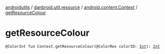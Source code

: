 [androidutils](../../index.md) / [danbroid.util.resource](../index.md) / [android.content.Context](index.md) / [getResourceColour](./get-resource-colour.md)

# getResourceColour

`@ColorInt fun Context.getResourceColour(@ColorRes colorID: `[`Int`](https://kotlinlang.org/api/latest/jvm/stdlib/kotlin/-int/index.html)`): `[`Int`](https://kotlinlang.org/api/latest/jvm/stdlib/kotlin/-int/index.html)